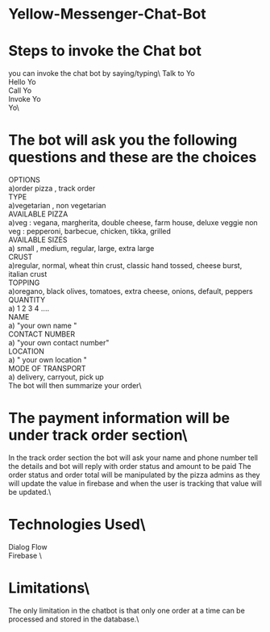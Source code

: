 # Yellow-Messenger-Chat-Bot
# Steps to invoke the Chat bot
you can invoke the chat bot by saying/typing\ 
Talk to Yo\
Hello Yo\
Call Yo\
Invoke Yo\
Yo\
# The bot will ask you the following questions  and these are the choices
OPTIONS\
a)order pizza , track order\
TYPE\
a)vegetarian , non vegetarian\
AVAILABLE PIZZA\
a)veg : vegana, margherita, double cheese, farm house, deluxe veggie non veg : pepperoni, barbecue, chicken, tikka, grilled\
AVAILABLE SIZES\
a) small , medium, regular, large, extra large\
CRUST\
a)regular, normal, wheat thin crust, classic hand tossed, cheese burst, italian crust\
TOPPING\
a)oregano, black olives, tomatoes, extra cheese, onions, default, peppers\
QUANTITY\
a) 1 2 3 4 ....\
NAME\
a) "your own name "\
CONTACT NUMBER\
a) "your own contact number"\
LOCATION\
a) " your own location "\
MODE OF TRANSPORT\
a) delivery, carryout, pick up\
The bot will then summarize your order\
# The payment information will be under track order section\
In the track order section the bot will ask your name and phone number tell the details and bot will reply with order status and amount to be paid
The order status and order total will be manipulated by the pizza admins as they will update the value in firebase and when the user is tracking that value will be updated.\
 
# Technologies Used\
Dialog Flow\
Firebase \
 
# Limitations\
The only limitation in the chatbot is that only one order at a time can be processed and stored in the database.\

